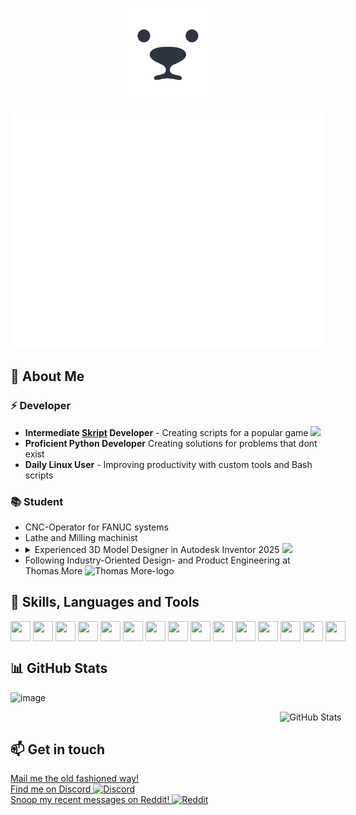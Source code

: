 <!-- ![👋 Hello there, I'm Hyphonical](https://github.com/Hyphonic/Hyphonic/blob/main/Header2.gif?raw=true) -->

<p align="center">
  <img src="image.png" width="150">
</p>

<p align="center">
  <img src="Header.svg">
</p>

## 📃 About Me

### ⚡ Developer

- **Intermediate [Skript](https://github.com/SkriptLang/Skript) Developer** - Creating scripts for a popular game <img src="https://cdn3.emoji.gg/emojis/88103-minecraftcube.gif" width="15"/>
- **Proficient Python Developer** Creating solutions for problems that dont exist
- **Daily Linux User** - Improving productivity with custom tools and Bash scripts


### 📚 Student

- CNC-Operator for FANUC systems
- Lathe and Milling machinist
- <details><summary>Experienced 3D Model Designer in Autodesk Inventor 2025 <img src="https://github.com/user-attachments/assets/6ff3a2c1-9659-4acc-9e3a-9650e1dba9cd" width="15"></img></summary>
    <h3>My final project of 12th grade</h3>
    <img src="https://github.com/user-attachments/assets/9495ad48-80f8-445b-860e-2f3d5c80e1b7"></img>
  </details>
- Following Industry-Oriented Design- and Product Engineering at Thomas More <img height="15" alt="Thomas More-logo" src="https://github.com/user-attachments/assets/c4c0234d-5fa1-402e-9b5f-c8fec1c91eff">


## 🧰 Skills, Languages and Tools

<div style="display: flex; flex-wrap: wrap; gap: 4px; justify-content: left; width: 100vw;">
  <img height="32" width="32" src="https://cdn.simpleicons.org/python"/>
  <img height="32" width="32" src="https://cdn.simpleicons.org/gnubash"/>
  <img height="32" width="32" src="https://cdn.simpleicons.org/lua"/>
  <img height="32" width="32" src="https://cdn.simpleicons.org/blender"/>
  <img height="32" width="32" src="https://cdn.simpleicons.org/figma"/>
  <img height="32" width="32" src="https://cdn.simpleicons.org/autodesk"/>
  <img height="32" width="32" src="https://cdn.simpleicons.org/linux"/>
  <img height="32" width="32" src="https://cdn.simpleicons.org/debian"/>
  <img height="32" width="32" src="https://cdn.simpleicons.org/ubuntu"/>
  <img height="32" width="32" src="https://cdn.simpleicons.org/zorin"/>
  <img height="32" width="32" src="https://cdn.simpleicons.org/github"/>
  <img height="32" width="32" src="https://cdn.simpleicons.org/vscodium"/>
  <img height="32" width="32" src="https://cdn.simpleicons.org/html5"/>
  <img height="32" width="32" src="https://cdn.simpleicons.org/css3"/>
  <img height="32" width="32" src="https://cdn.simpleicons.org/markdown"/>
</div>


## 📊 GitHub Stats

![image](https://komarev.com/ghpvc/?username=Hyphonic&color=8caaee&label=_Goal:_500_✨_Currently_At:_)

<div style="display: flex; justify-content: center; gap: 10px; width: 100vw;">
  <img src="https://github-readme-stats.vercel.app/api?username=Hyphonic&hide_rank=true&show_icons=true&border_radius=20&theme=transparent&text_color=8caaee&title_color=8caaee&icon_color=99d1db&border_color=303446&card_width=320" 
       alt="GitHub Stats" title="GitHub Stats" />
</div>

## 📫 Get in touch

<div>
  <a href="mailto:hyphonical@gmail.com">Mail me the old fashioned way!</a><br>
  <a href="https://discord.com/users/688052493011255304">Find me on Discord <img height="15" alt="Discord" src="https://github.com/user-attachments/assets/1b4ab50c-f102-4097-a3d1-12570b85785d"></a><br>
  <a href="https://www.reddit.com/user/Hyphonical/">Snoop my recent messages on Reddit! <img height="20" alt="Reddit" src="https://github.com/user-attachments/assets/c4f0b7d8-dcf8-4cb0-ae6b-cd2742a94f40"></a>
</div>
